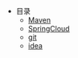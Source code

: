 - 目录
    - [Maven](/maven/_sidebar.md)
    - [SpringCloud](/spring-cloud/_sidebar.md)
    - [git](/git/_sidebar.md)
    - [idea](/idea/_sidebar.md)